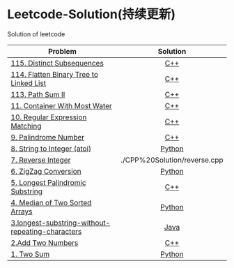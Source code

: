 # Leetcode-Solution(持续更新)
Solution of leetcode

| Problem                                                              | Solution                                              | 
| -------------------------------------------------------------        | :-------------------------------------------------:   |
| [115. Distinct Subsequences](https://leetcode.com/problems/distinct-subsequences/)  | [C++](./CPP%20Solution/Distinct%20Subsequences.cpp) |
| [114. Flatten Binary Tree to Linked List](https://leetcode.com/problems/flatten-binary-tree-to-linked-list/)  | [C++](./CPP%20Solution/Flatten%20Binary%20Tree%20to%20Linked%20List.cpp) |
| [113. Path Sum II](https://leetcode.com/problems/path-sum-ii/)  | [C++](./CPP%20Solution/Path%20Sum%20II.cpp) |
| [11. Container With Most Water](https://leetcode.com/problems/container-with-most-water/)  | [C++](./CPP%20Solution/maxArea.cpp) |
| [10. Regular Expression Matching](https://leetcode.com/problems/regular-expression-matching/)  | [C++](./CPP%20Solution/isMatch.cpp) |
| [9. Palindrome Number](https://leetcode.com/problems/palindrome-number/)  | [C++](./CPP%20Solution/isPalindrome.cpp) |
| [8. String to Integer (atoi)](https://leetcode.com/problems/string-to-integer-atoi/)  | [Python](./Python%20Solution/myAtoi.py) |
| [7. Reverse Integer](https://leetcode.com/problems/reverse-integer/)  | ./CPP%20Solution/reverse.cpp |
| [6. ZigZag Conversion](https://leetcode.com/problems/zigzag-conversion/)  | [Python](./Python%20Solution/convert.py) |
| [5. Longest Palindromic Substring](https://leetcode.com/problems/longest-palindromic-substring/)  | [C++](./CPP%20Solution/longestPalindrome.cpp) |
| [4. Median of Two Sorted Arrays](https://leetcode.com/problems/path-sum-ii/)  | [Python](./Python%20Solution/findMedianSortedArrays.py) |
| [3.longest-substring-without-repeating-characters](https://leetcode.com/problems/longest-substring-without-repeating-characters/)  | [Java](./Java%20Solution/3.%20Longest%20Substring%20Without%20Repeating%20Characters.java)           |
| [2.Add Two Numbers](https://leetcode.com/problems/add-two-numbers/)  | [C++](./CPP%20Solution/Add_Two_Numbers.cpp)           |
| [1. Two Sum](https://leetcode.com/problems/two-sum/)                 | [Python](./Python%20Solution/Two%20Sum.py)            |
